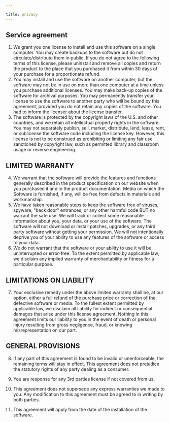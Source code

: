 ```yaml
---

title: privacy
---
```


## Service agreement

1. We grant you one license to install and use this software on a single computer. You may create backups to the software but do not circulate/distribute them in public. If you do not agree to the following terms of this license, please uninstall and remove all copies and return the product to the place that you purchased it from within 30 days of your purchase for a proportionate refund.
2. You may install and use the software on another computer, but the software may not be in use on more than one computer at a time unless you purchase additional licenses. You may make back-up copies of the software for archival purposes. You may permanently transfer your license to use the software to another party who will be bound by this agreement, provided you do not retain any copies of the software. You had to inform the licenser about the license transfer.
3. The software is protected by the copyright laws of the U.S. and other countries, and we retain all intellectual property rights in the software. You may not separately publish, sell, market, distribute, lend, lease, rent, or sublicense the software code including the license key. However, this license is not to be construed as prohibiting or limiting any fair use sanctioned by copyright law, such as permitted library and classroom usage or reverse engineering.

## LIMITED WARRANTY

4. We warrant that the software will provide the features and functions generally described in the product specification on our website when you purchased it and in the product documentation. Media on which the Software is furnished, if any, will be free from defects in materials and workmanship.
5. We have taken reasonable steps to keep the software free of viruses, spyware, "back door" entrances, or any other harmful code BUT no warrant the safe use. We will track or collect some reasonable information about you, your data, or your use of the software. The software will not download or install patches, upgrades, or any third party software without getting your permission. We will not intentionally deprive you of your ability to use any features of the software or access to your data.
6. We do not warrant that the software or your ability to use it will be uninterrupted or error-free. To the extent permitted by applicable law, we disclaim any implied warranty of merchantability or fitness for a particular purpose.

## LIMITATIONS ON LIABILITY

7. Your exclusive remedy under the above limited warranty shall be, at our option, either a full refund of the purchase price or correction of the defective software or media. To the fullest extent permitted by applicable law, we disclaim all liability for indirect or consequential damages that arise under this license agreement. Nothing in this agreement limits our liability to you in the event of death or personal injury resulting from gross negligence, fraud, or knowing misrepresentation on our part.

## GENERAL PROVISIONS

8. If any part of this agreement is found to be invalid or unenforceable, the remaining terms will stay in effect. This agreement does not prejudice the statutory rights of any party dealing as a consumer.

9. You are response for any 3rd parties license if not covered from us.

10. This agreement does not supersede any express warranties we made to you. Any modification to this agreement must be agreed to in writing by both parties.

11. This agreement will apply from the date of the installation of the software.
